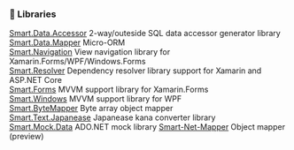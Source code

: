 ### 🔭 Libraries

[Smart.Data.Accessor](https://github.com/usausa/Smart-Net-Data-Accessor) 2-way/outeside SQL data accessor generator library  
[Smart.Data.Mapper](https://github.com/usausa/Smart-Net-Data-Mapper) Micro-ORM  
[Smart.Navigation](https://github.com/usausa/Smart-Net-Navigation) View navigation library for Xamarin.Forms/WPF/Windows.Forms  
[Smart.Resolver](https://github.com/usausa/Smart-Net-Resolver) Dependency resolver library support for Xamarin and ASP.NET Core  
[Smart.Forms](https://github.com/usausa/Smart-Net-Forms) MVVM support library for Xamarin.Forms  
[Smart.Windows](https://github.com/usausa/Smart-Net-Windows) MVVM support library for WPF  
[Smart.ByteMapper](https://github.com/usausa/Smart-Net-ByteMapper) Byte array object mapper  
[Smart.Text.Japanease](https://github.com/usausa/Smart-Net-Text-Japanese) Japanease kana converter library  
[Smart.Mock.Data](https://github.com/usausa/Smart-Net-Mock-Data) ADO.NET mock library
[Smart-Net-Mapper](https://github.com/usausa/Smart-Net-Mapper) Object mapper (preview)

<!--
**usausa/usausa** is a ✨ _special_ ✨ repository because its `README.md` (this file) appears on your GitHub profile.

Here are some ideas to get you started:

- 🔭 I’m currently working on ...
- 🌱 I’m currently learning ...
- 👯 I’m looking to collaborate on ...
- 🤔 I’m looking for help with ...
- 💬 Ask me about ...
- 📫 How to reach me: ...
- 😄 Pronouns: ...
- ⚡ Fun fact: ...
-->
